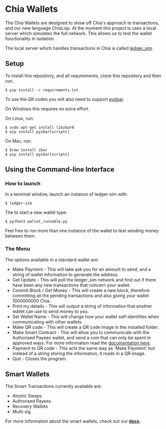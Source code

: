# Chia Wallets

The Chia Wallets are designed to show off Chia's approach to transactions, and our new language ChiaLisp.
At the moment this project is uses a local server which simulates the full network. This allows us to test the wallet functionality in isolation.

The local server which handles transactions in Chia is called [ledger_sim](https://github.com/Chia-Network/ledger_sim).

## Setup


To install this repository, and all requirements, clone this repository and then run:

```
$ pip install -r requirements.txt
```

To use the QR codes you will also need to support [pyzbar](https://pypi.org/project/pyzbar/).

On Windows this requires no extra effort.

On Linux, run:

```
$ sudo apt-get install libzbar0
$ pip install pyzbar[scripts]
```

On Mac, run:

```
$ brew install zbar
$ pip install pyzbar[scripts]
```

## Using the Command-line Interface

### How to launch

In a terminal window, launch an instance of ledger-sim with:
```
$ ledger-sim
```

The to start a new wallet type:

```
$ python3 wallet_runnable.py
```

Feel free to run more than one instance of the wallet to test sending money between them.

### The Menu

The options available in a standard wallet are:
* Make Payment - This will take ask you for an amount to send, and a string of wallet information to generate the address.
* Get Update - This will poll the ledger_sim network and find out if there have been any new transactions that concern your wallet.
* Commit Block / Get Money - This will create a new block, therefore committing all the pending transactions and also giving your wallet 1000000000 Chia.
* Print my details - This will output a string of information that another wallet can use to send money to you.
* Set Wallet Name - This will change how your wallet self-identifies when communicating with other wallets.
* Make QR code - This will create a QR code image in the installed folder.
* Make Smart Contract - This will allow you to communicate with the Authorised Payees wallet, and send a coin that can only be spent in approved ways. For more information read the [documentation here](./docs/authorised_payees.md).
* Payment to QR code - This acts the same way as 'Make Payment' but instead of a string storing the information, it reads in a QR image.
* Quit - Closes the program.

## Smart Wallets

The Smart Transactions currently available are:
* Atomic Swaps
* Authorised Payees
* Recovery Wallets
* Multi-sig

For more information about the smart wallets, check out our **[docs](./docs).**
